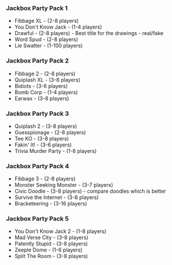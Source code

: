 ### Jackbox Party Pack 1
* Fibbage XL - (2-8 players)
* You Don't Know Jack - (1-4 players)
* Drawful - (2-8 players) - Best title for the drawings - real/fake
* Word Spud - (2-8 players)
* Lie Swatter - (1-100 players)

### Jackbox Party Pack 2
* Fibbage 2 - (2-8 players)
* Quiplash XL - (3-8 players)
* Bidiots - (3-6 players)
* Bomb Corp - (1-4 players)
* Earwax - (3-8 players)

### Jackbox Party Pack 3
* Quiplash 2 - (3-8 players)
* Guesspionage - (2-8 players)
* Tee KO - (3-8 players)
* Fakin' It! - (3-6 players)
* Trivia Murder Party - (1-8 players)

### Jackbox Party Pack 4
* Fibbage 3 - (2-8 players)
* Monster Seeking Monster - (3-7 players)
* Civic Doodle - (3-8 players) - compare doodles which is better
* Survive the Internet - (3-8 players)
* Bracketeering - (3-16 players)

### Jackbox Party Pack 5
* You Don't Know Jack 2 - (1-8 players)
* Mad Verse City - (3-8 players)
* Patently Stupid - (3-8 players)
* Zeeple Dome - (1-6 players)
* Split The Room - (3-8 players)
